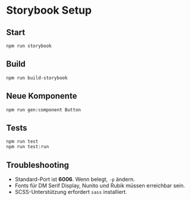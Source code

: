 # Storybook Setup

## Start

```
npm run storybook
```

## Build

```
npm run build-storybook
```

## Neue Komponente

```
npm run gen:component Button
```

## Tests

```
npm run test
npm run test:run
```

## Troubleshooting

- Standard-Port ist **6006**. Wenn belegt, `-p` ändern.
- Fonts für DM Serif Display, Nunito und Rubik müssen erreichbar sein.
- SCSS-Unterstützung erfordert `sass` installiert.
